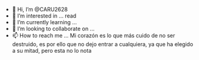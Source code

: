 - 👋 Hi, I’m @CARU2628
- 👀 I’m interested in ... read
- 🌱 I’m currently learning ...
- 💞️ I’m looking to collaborate on ...
- 📫 How to reach me ... Mi corazón es lo que más cuido de no ser destruido, es por ello que no dejo entrar a cualquiera, ya que ha elegido a su mitad, pero esta no lo nota

<!---
CARU2628/CARU2628 is a ✨ special ✨ repository because its `README.md` (this file) appears on your GitHub profile.
You can click the Preview link to take a look at your changes.
--->


<!--- 
--->
